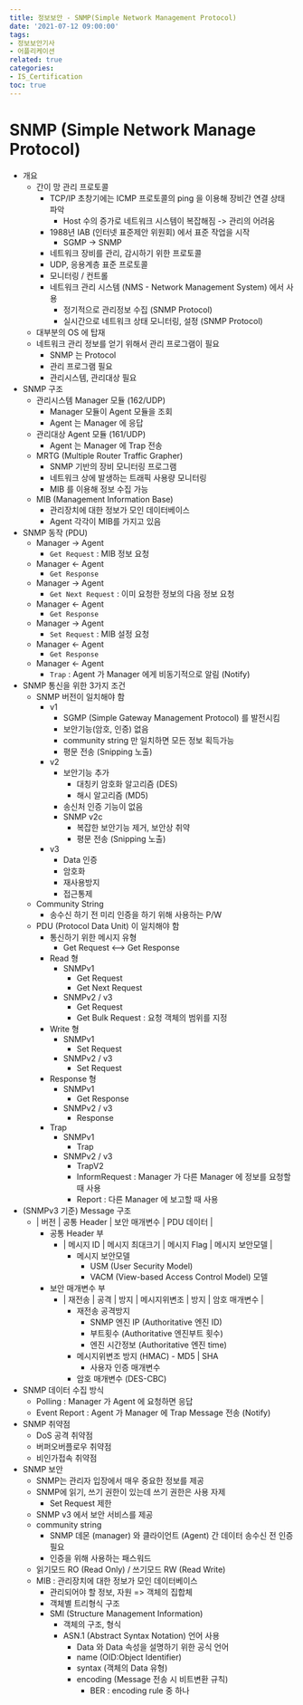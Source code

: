 ```yaml
---
title: 정보보안 - SNMP(Simple Network Management Protocol)
date: '2021-07-12 09:00:00'
tags:
- 정보보안기사
- 어플리케이션
related: true
categories:
- IS_Certification
toc: true
---
```


# SNMP (Simple Network Manage Protocol)
- 개요
    + 간이 망 관리 프로토콜
        * TCP/IP 초창기에는 ICMP 프로토콜의 ping 을 이용해 장비간 연결 상태 파악
            - Host 수의 증가로 네트워크 시스템이 복잡해짐 -> 관리의 어려움
        * 1988년 IAB (인터넷 표준제안 위원회) 에서 표준 작업을 시작
            - SGMP -> SNMP
        * 네트워크 장비를 관리, 감시하기 위한 프로토콜
        * UDP, 응용계층 표준 프로토콜
        * 모니터링 / 컨트롤
        * 네트워크 관리 시스템 (NMS - Network Management System) 에서 사용
            - 정기적으로 관리정보 수집 (SNMP Protocol)
            - 실시간으로 네트워크 상태 모니터링, 설정 (SNMP Protocol)
    + 대부분의 OS 에 탑재
    + 네트워크 관리 정보를 얻기 위해서 관리 프로그램이 필요
        * SNMP 는 Protocol
        * 관리 프로그램 필요
        * 관리시스템, 관리대상 필요
- SNMP 구조
    + 관리시스템 Manager 모듈 (162/UDP)
        * Manager 모듈이 Agent 모듈을 조회
        * Agent 는 Manager 에 응답
    + 관리대상 Agent 모듈 (161/UDP)
        * Agent 는 Manager 에 Trap 전송
    + MRTG (Multiple Router Traffic Grapher)
        * SNMP 기반의 장비 모니터링 프로그램
        * 네트워크 상에 발생하는 트래픽 사용량 모니터링
        * MIB 를 이용해 정보 수집 가능
    + MIB (Management Information Base)
        * 관리장치에 대한 정보가 모인 데이터베이스
        * Agent 각각이 MIB를 가지고 있음
- SNMP 동작 (PDU)
    + Manager -> Agent
        * `Get Request` : MIB 정보 요청
    + Manager <- Agent
        * `Get Response`
    + Manager -> Agent
        * `Get Next Request` : 이미 요청한 정보의 다음 정보 요청
    + Manager <- Agent
        * `Get Response`
    + Manager -> Agent
        * `Set Request` : MIB 설정 요청
    + Manager <- Agent
        * `Get Response`
    + Manager <- Agent
        * `Trap` : Agent 가 Manager 에게 비동기적으로 알림 (Notify)
- SNMP 통신을 위한 3가지 조건
    + SNMP 버전이 일치해야 함
        * v1
            - SGMP (Simple Gateway Management Protocol) 를 발전시킴
            - 보안기능(암호, 인증) 없음
            - community string 만 일치하면 모든 정보 획득가능
            - 평문 전송 (Snipping 노출)
        * v2
            - 보안기능 추가
                + 대칭키 암호화 알고리즘 (DES)
                + 해시 알고리즘 (MD5)
            - 송신처 인증 기능이 없음
            - SNMP v2c
                + 복잡한 보안기능 제거, 보안상 취약
                + 평문 전송 (Snipping 노출)
        * v3
            - Data 인증
            - 암호화
            - 재사용방지
            - 접근통제
    + Community String
        * 송수신 하기 전 미리 인증을 하기 위해 사용하는 P/W
    + PDU (Protocol Data Unit) 이 일치해야 함
        * 통신하기 위한 메시지 유형
            - Get Request <--> Get Response
        * Read 형
            - SNMPv1
                + Get Request
                + Get Next Request
            - SNMPv2 / v3
                + Get Request
                + Get Bulk Request : 요청 객체의 범위를 지정
        * Write 형
            - SNMPv1
                + Set Request
            - SNMPv2 / v3
                + Set Request
        * Response 형
            - SNMPv1
                + Get Response
            - SNMPv2 / v3
                + Response
        * Trap
            - SNMPv1
                + Trap
            - SNMPv2 / v3
                + TrapV2
                + InformRequest : Manager 가 다른 Manager 에 정보를 요청할 때 사용
                + Report : 다른 Manager 에 보고할 때 사용
- (SNMPv3 기준) Message 구조
    + | 버전 | 공통 Header | 보안 매개변수 | PDU 데이터 |
        * 공통 Header 부
            - | 메시지 ID | 메시지 최대크기 | 메시지 Flag | 메시지 보안모델 |
                + 메시지 보안모델
                    * USM (User Security Model)
                    * VACM (View-based Access Control Model) 모델
        * 보안 매개변수 부
            - | 재전송 | 공격 | 방지 | 메시지위변조 | 방지 | 암호 매개변수 |
                + 재전송 공격방지
                    * SNMP 엔진 IP (Authoritative 엔진 ID)
                    * 부트횟수 (Authoritative 엔진부트 횟수)
                    * 엔진 시간정보 (Authoritative 엔진 time)
                + 메시지위변조 방지 (HMAC) - MD5 | SHA
                    * 사용자 인증 매개변수
                + 암호 매개변수 (DES-CBC)
- SNMP 데이터 수집 방식
    + Polling : Manager 가 Agent 에 요청하면 응답
    + Event Report : Agent 가 Manager 에 Trap Message 전송 (Notify)
- SNMP 취약점
    + DoS 공격 취약점
    + 버퍼오버플로우 취약점
    + 비인가접속 취약점
- SNMP 보안
    + SNMP는 관리자 입장에서 매우 중요한 정보를 제공
    + SNMP에 읽기, 쓰기 권한이 있는데 쓰기 권한은 사용 자제
        * Set Request 제한
    + SNMP v3 에서 보안 서비스를 제공
    + community string
        * SNMP 데몬 (manager) 와 클라이언트 (Agent) 간 데이터 송수신 전 인증 필요
        * 인증을 위해 사용하는 패스워드
    + 읽기모드 RO (Read Only) / 쓰기모드 RW (Read Write)
    + MIB : 관리장치에 대한 정보가 모인 데이터베이스
        * 관리되어야 할 정보, 자원 => 객체의 집합체
        * 객체별 트리형식 구조
        * SMI (Structure Management Information)
            - 객체의 구조, 형식
            - ASN.1 (Abstract Syntax Notation) 언어 사용
                + Data 와 Data 속성을 설명하기 위한 공식 언어
                + name (OID:Object Identifier)
                + syntax (객체의 Data 유형)
                + encoding (Message 전송 시 비트변환 규칙)
                    * BER : encoding rule 중 하나